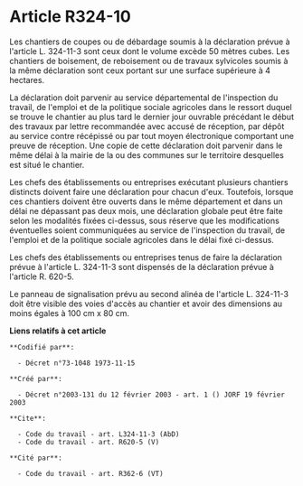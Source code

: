# Article R324-10

Les chantiers de coupes ou de débardage soumis à la déclaration prévue à l'article L. 324-11-3 sont ceux dont le volume
excède 50 mètres cubes. Les chantiers de boisement, de reboisement ou de travaux sylvicoles soumis à la même déclaration sont
ceux portant sur une surface supérieure à 4 hectares.

La déclaration doit parvenir au service départemental de l'inspection du travail, de l'emploi et de la politique sociale
agricoles dans le ressort duquel se trouve le chantier au plus tard le dernier jour ouvrable précédant le début des travaux
par lettre recommandée avec accusé de réception, par dépôt au service contre récépissé ou par tout moyen électronique
comportant une preuve de réception. Une copie de cette déclaration doit parvenir dans le même délai à la mairie de la ou des
communes sur le territoire desquelles est situé le chantier.

Les chefs des établissements ou entreprises exécutant plusieurs chantiers distincts doivent faire une déclaration pour chacun
d'eux. Toutefois, lorsque ces chantiers doivent être ouverts dans le même département et dans un délai ne dépassant pas deux
mois, une déclaration globale peut être faite selon les modalités fixées ci-dessus, sous réserve que les modifications
éventuelles soient communiquées au service de l'inspection du travail, de l'emploi et de la politique sociale agricoles dans
le délai fixé ci-dessus.

Les chefs des établissements ou entreprises tenus de faire la déclaration prévue à l'article L. 324-11-3 sont dispensés de la
déclaration prévue à l'article R. 620-5.

Le panneau de signalisation prévu au second alinéa de l'article L. 324-11-3 doit être visible des voies d'accès au chantier
et avoir des dimensions au moins égales à 100 cm x 80 cm.

**Liens relatifs à cet article**

	**Codifié par**:

	  - Décret n°73-1048 1973-11-15

	**Créé par**:

	  - Décret n°2003-131 du 12 février 2003 - art. 1 () JORF 19 février 2003

	**Cite**:

	  - Code du travail - art. L324-11-3 (AbD)
	  - Code du travail - art. R620-5 (V)

	**Cité par**:

	  - Code du travail - art. R362-6 (VT)
